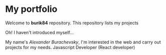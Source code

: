 # My portfolio

Welcome to **burik84** repository. This repository lists my projects

Oh! I haven't introduced myself...

My name's *Alexander Burachevsky*, I'm interested in the web and carry out projects for my needs. Javascript Developer (React developer)
